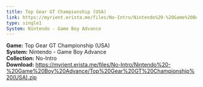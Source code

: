 ```yaml
---
title: Top Gear GT Championship (USA)
link: https://myrient.erista.me/files/No-Intro/Nintendo%20-%20Game%20Boy%20Advance/Top%20Gear%20GT%20Championship%20(USA).zip
type: single1
System: Nintendo - Game Boy Advance
---
```

<b>Game:</b> Top Gear GT Championship (USA)<br>
<b>System:</b> Nintendo - Game Boy Advance<br>
<b>Collection:</b> No-Intro<br>
<b>Download:</b> https://myrient.erista.me/files/No-Intro/Nintendo%20-%20Game%20Boy%20Advance/Top%20Gear%20GT%20Championship%20(USA).zip
